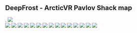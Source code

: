 ## DeepFrost - ArcticVR Pavlov Shack map



.
![](Overview_Map.jpg)	
![](T_Spawn.png)
![](Storage.png)
![](Bridge.png)
![](Meeting_Room.png)
![](Lab_01.png)
![](Lab_02.png)
![](Lab_03.png)
![](Lab_Outside.png)
![](Security_01.png)
![](Security_Outside_2.png)
![](Security_Outside.png)
![](Social_Space_02.png)
![](Social_Space_01.png)
![](Living_Quaters.png)
![](Locker_Room.png)
